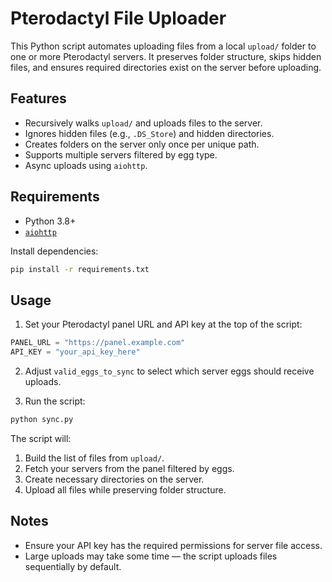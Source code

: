 # Pterodactyl File Uploader

This Python script automates uploading files from a local `upload/` folder to one or more Pterodactyl servers. It preserves folder structure, skips hidden files, and ensures required directories exist on the server before uploading.

## Features

- Recursively walks `upload/` and uploads files to the server.
- Ignores hidden files (e.g., `.DS_Store`) and hidden directories.
- Creates folders on the server only once per unique path.
- Supports multiple servers filtered by egg type.
- Async uploads using `aiohttp`.

## Requirements

- Python 3.8+
- [`aiohttp`](https://pypi.org/project/aiohttp/)

Install dependencies:

```bash
pip install -r requirements.txt
```

## Usage

1. Set your Pterodactyl panel URL and API key at the top of the script:

```python
PANEL_URL = "https://panel.example.com"
API_KEY = "your_api_key_here"
```

2. Adjust `valid_eggs_to_sync` to select which server eggs should receive uploads.

3. Run the script:

```bash
python sync.py
```

The script will:

1. Build the list of files from `upload/`.
2. Fetch your servers from the panel filtered by eggs.
3. Create necessary directories on the server.
4. Upload all files while preserving folder structure.

## Notes

- Ensure your API key has the required permissions for server file access.
- Large uploads may take some time — the script uploads files sequentially by default.

